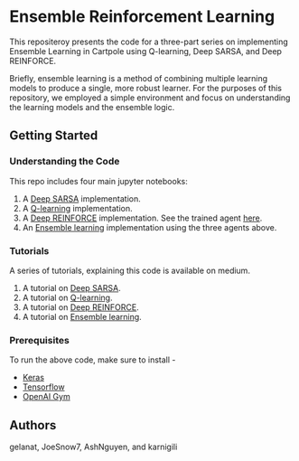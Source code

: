 # Ensemble Reinforcement Learning


This repositeroy presents the code for a three-part series on implementing Ensemble Learning in Cartpole using Q-learning, Deep SARSA, and Deep REINFORCE. 

Briefly, ensemble learning is a method of combining multiple learning models to produce a single, more robust learner. For the purposes of this repository, we employed a simple environment and focus on understanding the learning models and the ensemble logic.

## Getting Started

### Understanding the Code 
This repo includes four main jupyter notebooks:

1. A [Deep SARSA](https://github.com/minerva-schools/EnsembleRL/SARSA.ipynb) implementation.
2. A [Q-learning](https://github.com/minerva-schools/EnsembleRL/Q-LEARNING.ipynb) implementation.
3. A [Deep REINFORCE](https://github.com/minerva-schools/EnsembleRL/REINFORCE.ipynb) implementation. See the trained agent [here](https://github.com/minerva-schools/EnsembleRL/model.h5).
4. An [Ensemble learning](https://github.com/minerva-schools/EnsembleRL/Ensemble_RL.ipynb) implementation using the three agents above.

### Tutorials 
A series of tutorials, explaining this code is available on medium.

1. A tutorial on [Deep SARSA](tbd).
2. A tutorial on [Q-learning](tbd).
3. A tutorial on [Deep REINFORCE](tbd).
4. A tutorial on [Ensemble learning](tbd).

### Prerequisites
To run the above code, make sure to install -
* [Keras](https://keras.io/)
* [Tensorflow](https://www.tensorflow.org/)
* [OpenAI Gym](https://gym.openai.com/)


## Authors
gelanat, JoeSnow7, AshNguyen, and karnigili
